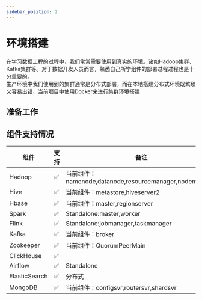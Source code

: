 ```yaml
---
sidebar_position: 2
---
```


# 环境搭建

在学习数据工程的过程中，我们常常需要使用到真实的环境。诸如Hadoop集群、Kafka集群等。对于数据开发人员而言，熟悉自己所学组件的部署过程过程也是十分重要的。  
生产环境中我们使用到的集群通常是分布式部署，而在本地搭建分布式环境既繁琐又容易出错，当前项目中使用Docker来进行集群环境搭建

## 准备工作

## 组件支持情况

| 组件            | 支持 | 备注                                                 |
|---------------|----|----------------------------------------------------|
| Hadoop        | ✅  | 当前组件：namenode,datanode,resourcemanager,nodemanager |
| Hive          | ✅  | 当前组件：metastore,hiveserver2                         |
| Hbase         | ✅  | 当前组件：master,regionserver                           |
| Spark         | ✅  | Standalone:master,worker                           |
| Flink         | ✅  | Standalone:jobmanager,taskmanager                  |
| Kafka         | ✅  | 当前组件：broker                                        |
| Zookeeper     | ✅  | 当前组件：QuorumPeerMain                                |
| ClickHouse    | ✅  |                                                    |
| Airflow       | ✅  | Standalone                                         |
| ElasticSearch | ✅  | 分布式                                                |
| MongoDB       | ✅  | 当前组件：configsvr,routersvr,shardsvr                  |

